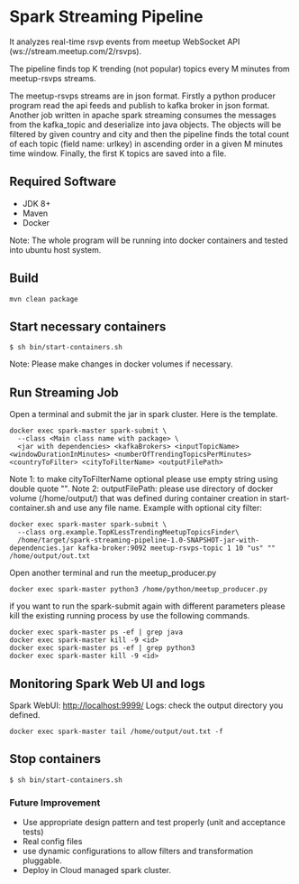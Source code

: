 #  Spark Streaming Pipeline

It analyzes real-time rsvp events from meetup WebSocket API (ws://stream.meetup.com/2/rsvps). 

The pipeline finds top K trending (not popular) topics every M minutes from meetup-rsvps streams.

The meetup-rsvps streams are in json format. Firstly a python producer program read the api feeds and publish to kafka broker in json format. Another job written in apache spark streaming
consumes the messages from the kafka_topic and deserialize into java objects. The objects will be filtered by given country and city and then the pipeline finds the total count of each topic (field name: urlkey)
in ascending order in a given M minutes time window. Finally, the first K topics are saved into a file.

## Required Software

* JDK 8+
* Maven
* Docker

Note: The whole program will be running into docker containers and tested into ubuntu host system.

## Build

```
mvn clean package
```

## Start necessary containers

```
$ sh bin/start-containers.sh
```

Note: Please make changes in docker volumes if necessary.

## Run Streaming Job

Open a terminal and submit the jar in spark cluster. Here is the template.
```
docker exec spark-master spark-submit \
  --class <Main class name with package> \
  <jar with dependencies> <kafkaBrokers> <inputTopicName> <windowDurationInMinutes> <numberOfTrendingTopicsPerMinutes> <countryToFilter> <cityToFilterName> <outputFilePath>
```
Note 1: to make cityToFilterName optional please use empty string using double quote "". 
Note 2: outputFilePath: please use directory of docker volume (/home/output/) that was defined during container creation in start-container.sh and use any file name.
Example with optional city filter:
```
docker exec spark-master spark-submit \
  --class org.example.TopKLessTrendingMeetupTopicsFinder\
  /home/target/spark-streaming-pipeline-1.0-SNAPSHOT-jar-with-dependencies.jar kafka-broker:9092 meetup-rsvps-topic 1 10 "us" "" /home/output/out.txt
```
Open another terminal and run the meetup_producer.py

```
docker exec spark-master python3 /home/python/meetup_producer.py
```

if you want to run the spark-submit again with different parameters please kill the existing running process by use the following commands.

```
docker exec spark-master ps -ef | grep java
docker exec spark-master kill -9 <id>
docker exec spark-master ps -ef | grep python3
docker exec spark-master kill -9 <id>
```

## Monitoring Spark Web UI and logs

Spark WebUI: <http://localhost:9999/>
Logs: check the output directory you defined.

```
docker exec spark-master tail /home/output/out.txt -f
```
## Stop containers

```
$ sh bin/start-containers.sh
```
### Future Improvement

* Use appropriate design pattern and test properly (unit and acceptance tests)
* Real config files 
* use dynamic configurations to allow filters and transformation pluggable.
* Deploy in Cloud managed spark cluster. 